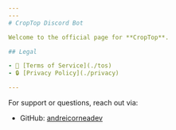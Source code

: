 ```yaml
---
---
# CropTop Discord Bot

Welcome to the official page for **CropTop**.

## Legal

- 📜 [Terms of Service](./tos)
- 🔒 [Privacy Policy](./privacy)

---
```


For support or questions, reach out via:
- GitHub: [andreicorneadev](https://github.com/andreicorneadev)
